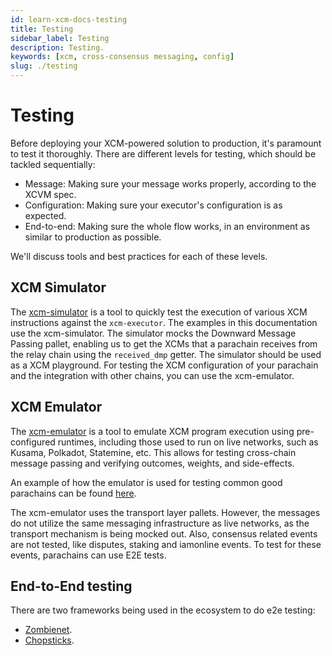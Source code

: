 ```yaml
---
id: learn-xcm-docs-testing
title: Testing
sidebar_label: Testing
description: Testing.
keywords: [xcm, cross-consensus messaging, config]
slug: ./testing
---
```


# Testing

Before deploying your XCM-powered solution to production, it's paramount to test it thoroughly.
There are different levels for testing, which should be tackled sequentially:

- Message: Making sure your message works properly, according to the XCVM spec.
- Configuration: Making sure your executor's configuration is as expected.
- End-to-end: Making sure the whole flow works, in an environment as similar to production as
  possible.

We'll discuss tools and best practices for each of these levels.

## XCM Simulator

The [xcm-simulator](https://github.com/paritytech/polkadot/tree/master/xcm/xcm-simulator) is a tool
to quickly test the execution of various XCM instructions against the `xcm-executor`. The examples
in this documentation use the xcm-simulator. The simulator mocks the Downward Message Passing
pallet, enabling us to get the XCMs that a parachain receives from the relay chain using the
`received_dmp` getter. The simulator should be used as a XCM playground. For testing the XCM
configuration of your parachain and the integration with other chains, you can use the xcm-emulator.

## XCM Emulator

The [xcm-emulator](https://github.com/paritytech/cumulus/tree/master/xcm/xcm-emulator) is a tool to
emulate XCM program execution using pre-configured runtimes, including those used to run on live
networks, such as Kusama, Polkadot, Statemine, etc. This allows for testing cross-chain message
passing and verifying outcomes, weights, and side-effects.

An example of how the emulator is used for testing common good parachains can be found
[here](https://github.com/paritytech/cumulus/tree/master/parachains/integration-tests/emulated).

The xcm-emulator uses the transport layer pallets. However, the messages do not utilize the same
messaging infrastructure as live networks, as the transport mechanism is being mocked out. Also,
consensus related events are not tested, like disputes, staking and iamonline events. To test for
these events, parachains can use E2E tests.

## End-to-End testing

There are two frameworks being used in the ecosystem to do e2e testing:

- [Zombienet](https://github.com/paritytech/zombienet).
- [Chopsticks](https://github.com/AcalaNetwork/chopsticks).
